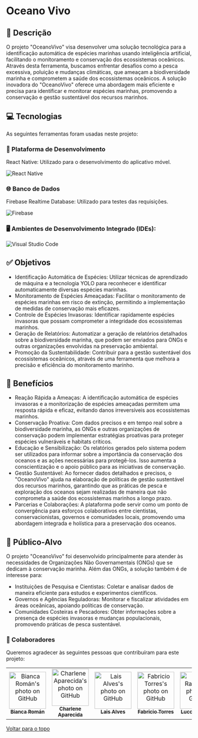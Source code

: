 # Oceano Vivo

## 📌 Descrição

O projeto "OceanoVivo" visa desenvolver uma solução tecnológica para a identificação automática de espécies marinhas usando inteligência artificial, facilitando o monitoramento e conservação dos ecossistemas oceânicos. Através desta ferramenta, buscamos enfrentar desafios como a pesca excessiva, poluição e mudanças climáticas, que ameaçam a biodiversidade marinha e comprometem a saúde dos ecossistemas oceânicos. A solução inovadora do "OceanoVivo" oferece uma abordagem mais eficiente e precisa para identificar e monitorar espécies marinhas, promovendo a conservação e gestão sustentável dos recursos marinhos.

## 💻 Tecnologias

As seguintes ferramentas foram usadas neste projeto:

### 📱 Plataforma de Desenvolvimento
React Native: Utilizado para o desenvolvimento do aplicativo móvel.

![React Native](https://img.shields.io/badge/react_native-%2320232a.svg?style=for-the-badge&logo=react&logoColor=%2361DAFB)

### 🌐 Banco de Dados
Firebase Realtime Database: Utilizado para testes das requisições.

![Firebase](https://img.shields.io/badge/firebase-a08021?style=for-the-badge&logo=firebase&logoColor=ffcd34)

### 🖥️ Ambientes de Desenvolvimento Integrado (IDEs):
![Visual Studio Code](https://img.shields.io/badge/Visual%20Studio%20Code-0078d7.svg?style=for-the-badge&logo=visual-studio-code&logoColor=white)

## ✅ Objetivos
- Identificação Automática de Espécies: Utilizar técnicas de aprendizado de máquina e a tecnologia YOLO para reconhecer e identificar automaticamente diversas espécies marinhas.
- Monitoramento de Espécies Ameaçadas: Facilitar o monitoramento de espécies marinhas em risco de extinção, permitindo a implementação de medidas de conservação mais eficazes.
- Controle de Espécies Invasoras: Identificar rapidamente espécies invasoras que possam comprometer a integridade dos ecossistemas marinhos.
- Geração de Relatórios: Automatizar a geração de relatórios detalhados sobre a biodiversidade marinha, que podem ser enviados para ONGs e outras organizações envolvidas na preservação ambiental.
- Promoção da Sustentabilidade: Contribuir para a gestão sustentável dos ecossistemas oceânicos, através de uma ferramenta que melhora a precisão e eficiência do monitoramento marinho.

## 🌟 Benefícios
- Reação Rápida a Ameaças: A identificação automática de espécies invasoras e a monitorização de espécies ameaçadas permitem uma resposta rápida e eficaz, evitando danos irreversíveis aos ecossistemas marinhos.
- Conservação Proativa: Com dados precisos e em tempo real sobre a biodiversidade marinha, as ONGs e outras organizações de conservação podem implementar estratégias proativas para proteger espécies vulneráveis e habitats críticos.
- Educação e Sensibilização: Os relatórios gerados pelo sistema podem ser utilizados para informar sobre a importância da conservação dos oceanos e as ações necessárias para protegê-los. Isso aumenta a conscientização e o apoio público para as iniciativas de conservação.
- Gestão Sustentável: Ao fornecer dados detalhados e precisos, o "OceanoVivo" ajuda na elaboração de políticas de gestão sustentável dos recursos marinhos, garantindo que as práticas de pesca e exploração dos oceanos sejam realizadas de maneira que não comprometa a saúde dos ecossistemas marinhos a longo prazo.
- Parcerias e Colaborações: A plataforma pode servir como um ponto de convergência para esforços colaborativos entre cientistas, conservacionistas, governos e comunidades locais, promovendo uma abordagem integrada e holística para a preservação dos oceanos.

## 🎯 Público-Alvo
O projeto "OceanoVivo" foi desenvolvido principalmente para atender às necessidades de Organizações Não Governamentais (ONGs) que se dedicam à conservação marinha. Além das ONGs, a solução também é de interesse para:

- Instituições de Pesquisa e Cientistas: Coletar e analisar dados de maneira eficiente para estudos e experimentos científicos.
- Governos e Agências Reguladoras: Monitorar e fiscalizar atividades em áreas oceânicas, apoiando políticas de conservação.
- Comunidades Costeiras e Pescadores: Obter informações sobre a presença de espécies invasoras e mudanças populacionais, promovendo práticas de pesca sustentável.


### 🤝 Colaboradores

Queremos agradecer às seguintes pessoas que contribuíram para este projeto:

<table>
  <tr>
        <td align="center">
      <a href="https://github.com/biancaroman">
        <img src="https://avatars.githubusercontent.com/u/128830935?v=4" width="100px;" border-radius='50%' alt="Bianca Román's photo on GitHub"/><br>
        <sub>
          <b>Bianca Román</b>
        </sub>
      </a>
    </td>
    <td align="center">
      <a href="https://github.com/charlenefialho">
        <img src="https://avatars.githubusercontent.com/u/94643076?v=4" width="100px;" border-radius='50%' alt="Charlene Aparecida's photo on GitHub"/><br>
        <sub>
          <b>Charlene Aparecida</b>
        </sub>
      </a>
    </td>
    <td align="center">
      <a href="https://github.com/laiscrz">
        <img src="https://avatars.githubusercontent.com/u/133046134?v=4" width="100px;" alt="Lais Alves's photo on GitHub"/><br>
        <sub>
          <b>Lais Alves</b>
        </sub>
      </a>
    </td>
     <td align="center">
      <a href="https://github.com/Fabs0602">
        <img src="https://avatars.githubusercontent.com/u/111320639?v=4" width="100px;" border-radius='50%' alt="Fabricio Torres's photo on GitHub"/><br>
        <sub>
          <b>Fabricio Torres</b>
        </sub>
      </a>
    </td>
    <td align="center">
      <a href="https://github.com/LuccaRaphael">
        <img src="https://avatars.githubusercontent.com/u/111320639?v=4" width="100px;" border-radius='50%' alt="Lucca Raphael's photo on GitHub"/><br>
        <sub>
          <b>Lucca Raphael</b>
        </sub>
      </a>
    </td>
  </tr>
</table>

<a href="#top">Voltar para o topo</a>
